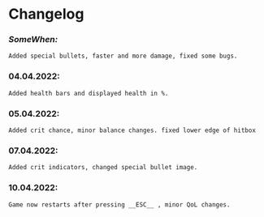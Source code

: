 # **Changelog**

### *SomeWhen:* 
    Added special bullets, faster and more damage, fixed some bugs.

### 04.04.2022: 
    Added health bars and displayed health in %.

### 05.04.2022: 
    Added crit chance, minor balance changes. fixed lower edge of hitbox

### 07.04.2022: 
    Added crit indicators, changed special bullet image.

### 10.04.2022: 
    Game now restarts after pressing __ESC__ , minor QoL changes.

